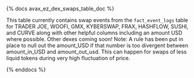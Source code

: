 {% docs avax_ez_dex_swaps_table_doc %}

This table currently contains swap events from the ```fact_event_logs``` table for TRADER JOE, WOOFI, GMX, KYBERSWAP, FRAX, HASHFLOW, SUSHI, and CURVE along with other helpful columns including an amount USD where possible. Other dexes coming soon! 
Note: A rule has been put in place to null out the amount_USD if that number is too divergent between amount_in_USD and amount_out_usd. This can happen for swaps of less liquid tokens during very high fluctuation of price.

{% enddocs %}